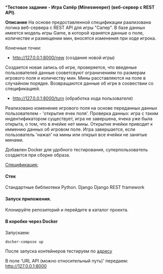 ***Тестовое задание - Игра Сапёр (Minesweeper) (веб-сервер с REST API)**. 


**Описание**
На основе предоставленной спецификации раализована логика веб-сервера с REST API для игры "Сапер".
В базе данных имеется модель игры Game, в которой хранятся данные о поле, количестве и размещении мин, вносятся изменения при ходе игрока.

Конечные точки:
- http://127.0.0.1:8000/new (создание новой игры)

Создается новая запись об игре, проверяется, что введеные пользователей данные сооветсвуют ограничениям по размерам игрового поля и количеству мин. Мины расставляются на поле в случайном порядке. Возвращаются данные об игре в соовествии со спецификацией.

- http://127.0.0.1:8000/turn (обработка хода пользователя)

Реализовано изменение игрового поля на основе переданных данных пользователем - 'открытие ячек поля'. 
Проверка данных: игра с таким индентификатором существует, игра не завершена, ячека уже была открыта, о том, что в ячейке нет мины.
Открытие ячейки приводит к иммению данных об игровом поле.
Игра завершается, если пользователь 'нажал' на мины или открыл все ячейки не занятые минами.

Добавлен Docker для удобного тестирования, суперпользователь создается при сборке образа.

[Спецификация:](https://minesweeper-test.studiotg.ru/swagger/)

#### Стек
Стандартные библиотеки Python.
Django
Django REST framework


#### Запуск приложения.

Клонируйте репозиторий и перейдите в каталог проекта.

#### В коробке через Docker

Запускаем:

`docker-compose up`

После запуска контейнеров тестируем по [адресу](https://minesweeper-test.studiotg.ru/)

В поле 'URL API (можно относительный путь)' передаем: 
http://127.0.0.1:8000